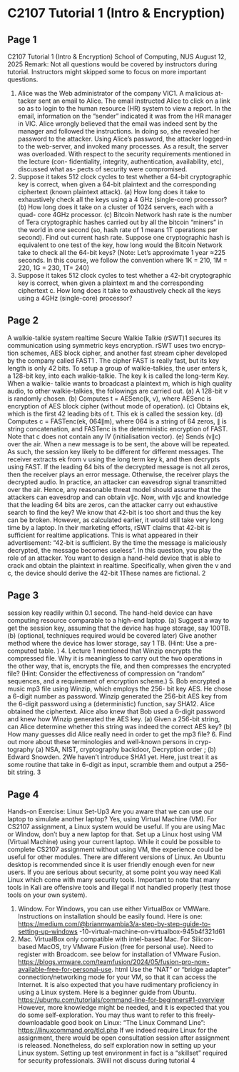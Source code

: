# C2107 Tutorial 1 (Intro & Encryption)

## Page 1

C2107 Tutorial 1 (Intro & Encryption)
School of Computing, NUS
August 12, 2025
Remark:
Not all questions would be covered by instructors during tutorial.
Instructors might skipped some to focus on more important questions.
1. Alice was the Web administrator of the company VIC1. A malicious at-
tacker sent an email to Alice. The email instructed Alice to click on a
link so as to login to the human resource (HR) system to view a report.
In the email, information on the “sender” indicated it was from the HR
manager in VIC. Alice wrongly believed that the email was indeed sent by
the manager and followed the instructions. In doing so, she revealed her
password to the attacker. Using Alice’s password, the attacker logged-in
to the web-server, and invoked many processes. As a result, the server
was overloaded.
With respect to the security requirements mentioned in the lecture (con-
fidentiality, integrity, authentication, availability, etc), discussed what as-
pects of security were compromised.
2. Suppose it takes 512 clock cycles to test whether a 64-bit cryptographic key
is correct, when given a 64-bit plaintext and the corresponding ciphertext
(known plaintext attack).
(a) How long does it take to exhaustively check all the keys using a 4
GHz (single-core) processor?
(b) How long does it take on a cluster of 1024 servers, each with a quad-
core 4GHz processor.
(c) Bitcoin Network hash rate is the number of Tera cryptographic hashes
carried out by all the bitcoin “miners” in the world in one second (so,
hash rate of 1 means 1T operations per second). Find out current
hash rate. Suppose one cryptographic hash is equivalent to one test
of the key, how long would the Bitcoin Network take to check all the
64-bit keys?
(Note: Let’s approximate 1 year ≈225 seconds. In this course, we follow the
convention where 1K = 210, 1M = 220, 1G = 230, 1T= 240)
3. Suppose it takes 512 clock cycles to test whether a 42-bit cryptographic
key is correct, when given a plaintext m and the corresponding ciphertext
c.
How long does it take to exhaustively check all the keys using a 4GHz
(single-core) processor?

## Page 2

A walkie-talkie system realtime Secure Walkie Talkie (rSWT)1 secures its
communication using symmetric keys encryption. rSWT uses two encryp-
tion schemes, AES block cipher, and another fast stream cipher developed
by the company called FAST1 . The cipher FAST is really fast, but its key
length is only 42 bits.
To setup a group of walkie-talkies, the user enters k, a 128-bit key, into
each walkie-talkie. The key k is called the long-term Key. When a walkie-
talkie wants to broadcast a plaintext m, which is high quality audio, to
other walkie-talkies, the followings are carried out.
(a) A 128-bit v is randomly chosen.
(b) Computes t = AESenc(k, v), where AESenc is encryption of AES
block cipher (without mode of operation).
(c) Obtains ek, which is the first 42 leading bits of t. This ek is called the
session key.
(d) Computes c = FASTenc(ek, 064∥m), where 064 is a string of 64 zeros, ∥
is string concatenation, and FASTenc is the deterministic encryption
of FAST. Note that c does not contain any IV (initialisation vector).
(e) Sends (v∥c) over the air.
When a new message is to be sent, the above will be repeated. As such,
the session key likely to be different for different messages.
The receiver extracts ek from v using the long term key k, and then decrypts
using FAST. If the leading 64 bits of the decrypted message is not all zeros,
then the receiver plays an error message. Otherwise, the receiver plays the
decrypted audio.
In practice, an attacker can eavesdrop signal transmitted over the air.
Hence, any reasonable threat model should assume that the attackers can
eavesdrop and can obtain v∥c.
Now, with v∥c and knowledge that the leading 64 bits are zeros, can the
attacker carry out exhaustive search to find the key?
We know that 42-bit is too short and thus the key can be broken. However,
as calculated earlier, it would still take very long time by a laptop. In
their marketing efforts, rSWT claims that 42-bit is sufficient for realtime
applications. This is what appeared in their advertisement:
“42-bit is sufficient. By the time the message is maliciously decrypted,
the message becomes useless”.
In this question, you play the role of an attacker. You want to design a
hand-held device that is able to crack and obtain the plaintext in realtime.
Specifically, when given the v and c, the device should derive the 42-bit
1These names are fictional.
2

## Page 3

session key readily within 0.1 second.
The hand-held device can have
computing resource comparable to a high-end laptop.
(a) Suggest a way to get the session key, assuming that the device has
huge storage, say 100TB.
(b) (optional, techniques required would be covered later) Give another
method where the device has lower storage, say 1 TB.
(Hint: Use a pre-computed table. )
4. Lecture 1 mentioned that Winzip encrypts the compressed file. Why it
is meaningless to carry out the two operations in the other way, that is,
encrypts the file, and then compresses the encrypted file?
(Hint: Consider the effectiveness of compression on “random” sequences, and a
requirement of encryption scheme.)
5. Bob encrypted a music mp3 file using Winzip, which employs the 256-
bit key AES. He chose a 6-digit number as password. Winzip generated
the 256-bit AES key from the 6-digit password using a (deterministic)
function, say SHA12.
Alice obtained the ciphertext. Alice also knew that Bob used a 6-digit
password and knew how Winzip generated the AES key.
(a) Given a 256-bit string, can Alice determine whether this string was
indeed the correct AES key?
(b) How many guesses did Alice really need in order to get the mp3 file?
6. Find out more about these terminologies and well-known persons in cryp-
tography
(a) NSA, NIST, cryptography backdoor, Decryption order ;
(b) Edward Snowden.
2We haven’t introduce SHA1 yet. Here, just treat it as some routine that take in 6-digit
as input, scramble them and output a 256-bit string.
3

## Page 4

Hands-on Exercise: Linux Set-Up3
Are you aware that we can use our laptop to simulate another laptop? Yes,
using Virtual Machine (VM).
For CS2107 assignment, a Linux system would be useful. If you are using
Mac or Window, don’t buy a new laptop for that. Set up a Linux host using
VM (Virtual Machine) using your current laptop. While it could be possible to
complete CS2107 assignment without using VM, the experience could be useful
for other modules.
There are different versions of Linux. An Ubuntu desktop is recommended
since it is user friendly enough even for new users. If you are serious about
security, at some point you way need Kali Linux which come with many security
tools. Important to note that many tools in Kali are offensive tools and illegal
if not handled properly (test those tools on your own system).
1. Window. For Windows, you can use either VirtualBox or VMWare.
Instructions on installation should be easily found. Here is one:
https://medium.com/@brianmwambia3/a-step-by-step-guide-to-setting-up-windows
-10-virtual-machine-on-virtualbox-945b4f321d61
2. Mac.
VirtualBox only compatible with intel-based Mac.
For Silicon-
based MacOS, try VMware Fusion (free for personal use). Need to register
with Broadcom. see below for installation of VMware Fusion.
https://blogs.vmware.com/teamfusion/2024/05/fusion-pro-now-available-free-for-personal-use.
html
Use the “NAT” or “bridge adapter” connection/networking mode for your
VM, so that it can access the Internet.
It is also expected that you have rudimentary proficiency in using a Linux
system. Here is a beginner guide from Ubuntu.
https://ubuntu.com/tutorials/command-line-for-beginners#1-overview
However, more knowledge might be needed, and it is expected that you do
some self-exploration. You may thus want to refer to this freely-downloadable
good book on Linux: “The Linux Command Line”:
https://linuxcommand.org/tlcl.php
If we indeed require Linux for the assignment, there would be open consultation session after
assignment is released.
Nonetheless, do self exploration now in setting up your Linux system.
Setting up test environment in fact is a “skillset” required for security professionals.
3Will not discuss during tutorial
4